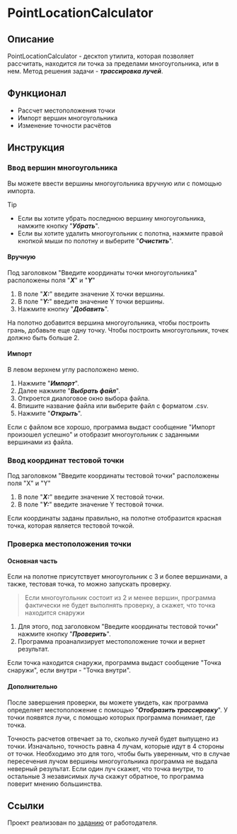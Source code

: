 # PointLocationCalculator
## Описание
PointLocationCalculator - десктоп утилита, которая позволяет рассчитать, находится ли точка за пределами многоугольника, или в нем.
Метод решения задачи - _**трассировка лучей**_.
## Функционал
* Рассчет местоположения точки
* Импорт вершин многоугольника
* Изменение точности расчётов
## Инструкция
### Ввод вершин многоугольника
Вы можете ввести вершины многоугольника вручную или с помощью импорта.
> [!TIP]
> * Если вы хотите убрать последнюю вершину многоугольника, намжите кнопку "_**Убрать**_".
> * Если вы хотите удалить многоугольник с полотна, нажмите правой кнопкой мыши по полотну и выберите "_**Очистить**_".
#### Вручную
Под заголовком "Введите координаты точки многоугольника" расположены поля "_**X**_" и "_**Y**_"
1. В поле "_**X:**_" введите значение X точки вершины.
1. В поле "_**Y:**_" введите значение Y точки вершины.
1. Нажмите кнопку "_**Добавить**_".

На полотно добавится вершина многоугольника, чтобы построить грань, добавьте еще одну точку.
Чтобы построить многоугольник, точек должно быть больше 2.
#### Импорт
В левом верхнем углу расположено меню.

1. Нажмите "_**Импорт**_".
1. Далее нажмите "_**Выбрать файл**_".
1. Откроется диалоговое окно выбора файла.
1. Впишите название файла или выберите файл с форматом .csv.
1. Нажмите "_**Открыть**_".

Если с файлом все хорошо, программа выдаст сообщение "Импорт произошел успешно" и
отобразит многоугольник с заданными вершинами из файла.
### Ввод координат тестовой точки
Под заголовком "Введите координаты тестовой точки" расположены поля "X" и "Y"
1. В поле "_**X:**_" введите значение X тестовой точки.
1. В поле "_**Y:**_" введите значение Y тестовой точки.

Если координаты заданы правильно, на полотне отобразится красная точка, которая является тестовой точкой.
### Проверка местоположения точки
#### Основная часть
Если на полотне присутствует многоугольник с 3 и более вершинами, а также, тестовая точка, то можно запускать проверку.
> Если многоугольник состоит из 2 и менее вершин, программа фактически не будет выполнять проверку, а скажет, что точка находится снаружи

1. Для этого, под заголовком "Введите координаты тестовой точки" нажмите кнопку "_**Проверить**_".
1. Программа проанализирует местоположение точки и вернет результат.

Если точка находится снаружи, программа выдаст сообщение "Точка снаружи", если внутри - "Точка внутри".
#### Дополнительно
После завершения проверки, вы можете увидеть, как программа определяет местоположение с помощью "_**Отобразить трассировку**_".
У точки появятся лучи, с помощью которых программа понимает, где точка.

Точность расчетов отвечает за то, сколько лучей будет выпущено из точки. Изначально, точность равна 4 лучам, которые идут в 4 стороны от точки.
Необходимо это для того, чтобы быть уверенным, что в случае пересечения лучом вершины многоугольника программа не выдала неверный результат.
Если один луч скажет, что точка внутри, то остальные 3 независимых луча скажут обратное, то программа поверит мнению большинства.
## Ссылки
Проект реализован по [заданию](https://disk.yandex.ru/d/cTMQ5OgOPhadAw) от работодателя.
